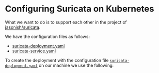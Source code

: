 # Configuring Suricata on Kubernetes

What we want to do is to support each other in the project of [jasonish/suricata](https://github.com/jasonish/docker-suricata).

We have the configuration files as follows:

- [suricata-deployment.yaml](suricata-deployment.yaml)
- [suricata-service.yaml](suricata-service.yaml)

To create the deployment with the configuration file [``suricata-deployment.yaml``](suricata-deployment.yaml) on our machine we use the following:

